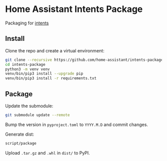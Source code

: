 # Home Assistant Intents Package

Packaging for [intents](https://github.com/home-assistant/intents/)


## Install

Clone the repo and create a virtual environment:

``` sh
git clone --recursive https://github.com/home-assistant/intents-package
cd intents-package
python3 -m venv venv
venv/bin/pip3 install --upgrade pip
venv/bin/pip3 install -r requirements.txt
```


## Package

Update the submodule:

``` sh
git submodule update --remote
```

Bump the version in `pyproject.toml` to `YYYY.M.D` and commit changes.

Generate dist:

``` sh
script/package
```

Upload `.tar.gz` and `.whl` in `dist/` to PyPI.
